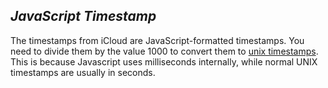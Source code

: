 *JavaScript Timestamp*
----
  The timestamps from iCloud are JavaScript-formatted timestamps. You need to divide them by the value 1000 to convert them to [unix timestamps](https://en.wikipedia.org/wiki/Unix_time). This is because Javascript uses milliseconds internally, while normal UNIX timestamps are usually in seconds.